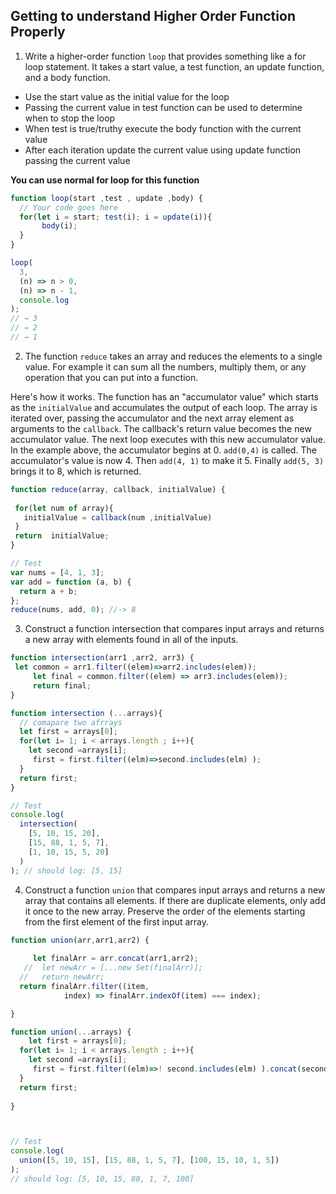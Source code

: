 ## Getting to understand Higher Order Function Properly

1. Write a higher-order function `loop` that provides something like a for loop statement. It takes a start value, a test function, an update function, and a body function.

- Use the start value as the initial value for the loop
- Passing the current value in test function can be used to determine when to stop the loop
- When test is true/truthy execute the body function with the current value
- After each iteration update the current value using update function passing the current value

**You can use normal for loop for this function**

```js
function loop(start ,test , update ,body) {
  // Your code goes here
  for(let i = start; test(i); i = update(i)){
       body(i);
  }
}

loop(
  3,
  (n) => n > 0,
  (n) => n - 1,
  console.log
);
// → 3
// → 2
// → 1
```

2. The function `reduce` takes an array and reduces the elements to a single value. For example it can sum all the numbers, multiply them, or any operation that you can put into a function.

Here's how it works. The function has an "accumulator value" which starts as the `initialValue` and accumulates the output of each loop. The array is iterated over, passing the accumulator and the next array element as arguments to the `callback`. The callback's return value becomes the new accumulator value. The next loop executes with this new accumulator value. In the example above, the accumulator begins at 0. `add(0,4)` is called. The accumulator's value is now 4. Then `add(4, 1)` to make it 5. Finally `add(5, 3)` brings it to 8, which is returned.

```js
function reduce(array, callback, initialValue) {
  
 for(let num of array){
   initialValue = callback(num ,initialValue)
 }
 return  initialValue;
}

// Test
var nums = [4, 1, 3];
var add = function (a, b) {
  return a + b;
};
reduce(nums, add, 0); //-> 8
```

3. Construct a function intersection that compares input arrays and returns a new array with elements found in all of the inputs.

```js
function intersection(arr1 ,arr2, arr3) {
 let common = arr1.filter((elem)=>arr2.includes(elem));
     let final = common.filter((elem) => arr3.includes(elem));
     return final;
}

function intersection (...arrays){
  // comapare two afrrays
  let first = arrays[0];
  for(let i= 1; i < arrays.length ; i++){
    let second =arrays[i];
     first = first.filter((elm)=>second.includes(elm) );
  }
  return first;
}

// Test
console.log(
  intersection(
    [5, 10, 15, 20],
    [15, 88, 1, 5, 7],
    [1, 10, 15, 5, 20]
  )
); // should log: [5, 15]
```

4. Construct a function `union` that compares input arrays and returns a new array that contains all elements. If there are duplicate elements, only add it once to the new array. Preserve the order of the elements starting from the first element of the first input array.

```js
function union(arr,arr1,arr2) {
     
     let finalArr = arr.concat(arr1,arr2);
   //  let newArr = [...new Set(finalArr)];
  //   return newArr;
  return finalArr.filter((item, 
            index) => finalArr.indexOf(item) === index);

}

function union(...arrays) {
    let first = arrays[0];
  for(let i= 1; i < arrays.length ; i++){
    let second =arrays[i];
     first = first.filter((elm)=>! second.includes(elm) ).concat(second);
  }
  return first;  
   
}



// Test
console.log(
  union([5, 10, 15], [15, 88, 1, 5, 7], [100, 15, 10, 1, 5])
);
// should log: [5, 10, 15, 88, 1, 7, 100]
```
